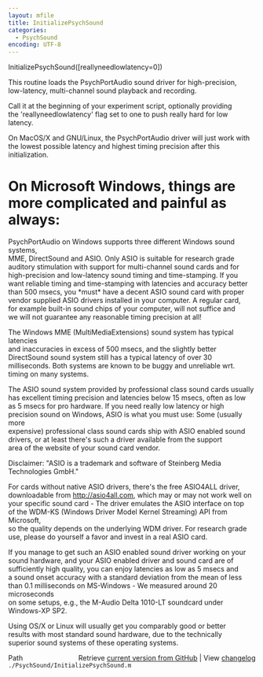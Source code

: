 ```yaml
---
layout: mfile
title: InitializePsychSound
categories:
  - PsychSound
encoding: UTF-8
---
```


InitializePsychSound([reallyneedlowlatency=0])  

This routine loads the PsychPortAudio sound driver for high-precision,  
low-latency, multi-channel sound playback and recording.  

Call it at the beginning of your experiment script, optionally providing  
the 'reallyneedlowlatency' flag set to one to push really hard for low  
latency.  

On MacOS/X and GNU/Linux, the PsychPortAudio driver will just work with  
the lowest possible latency and highest timing precision after this  
initialization.  

# On Microsoft Windows, things are more complicated and painful as always:  

PsychPortAudio on Windows supports three different Windows sound systems,  
MME, DirectSound and ASIO. Only ASIO is suitable for research grade  
auditory stimulation with support for multi-channel sound cards and for  
high-precision and low-latency sound timing and time-stamping. If you  
want reliable timing and time-stamping with latencies and accuracy better  
than 500 msecs, you \*must\* have a decent ASIO sound card with proper  
vendor supplied ASIO drivers installed in your computer. A regular card,  
for example built-in sound chips of your computer, will not suffice and  
we will not guarantee any reasonable timing precision at all!  

The Windows MME (MultiMediaExtensions) sound system has typical latencies  
and inaccuracies in excess of 500 msecs, and the slightly better  
DirectSound sound system still has a typical latency of over 30  
milliseconds. Both systems are known to be buggy and unreliable wrt.  
timing on many systems.  

The ASIO sound system provided by professional class sound cards usually  
has excellent timing precision and latencies below 15 msecs, often as low  
as 5 msecs for pro hardware. If you need really low latency or high  
precision sound on Windows, ASIO is what you must use: Some (usually more  
expensive) professional class sound cards ship with ASIO enabled sound  
drivers, or at least there's such a driver available from the support  
area of the website of your sound card vendor.  

Disclaimer: "ASIO is a trademark and software of Steinberg Media  
Technologies GmbH."  

For cards without native ASIO drivers, there's the free ASIO4ALL driver,  
downloadable from http://asio4all.com, which may or may not work well on  
your specific sound card - The driver emulates the ASIO interface on top  
of the WDM-KS (Windows Driver Model Kernel Streaming) API from Microsoft,  
so the quality depends on the underlying WDM driver. For research grade  
use, please do yourself a favor and invest in a real ASIO card.  

If you manage to get such an ASIO enabled sound driver working on your  
sound hardware, and your ASIO enabled driver and sound card are of  
sufficiently high quality, you can enjoy latencies as low as 5 msecs and  
a sound onset accuracy with a standard deviation from the mean of less  
than 0.1 milliseconds on MS-Windows - We measured around 20 microseconds  
on some setups, e.g., the M-Audio Delta 1010-LT soundcard under  
Windows-XP SP2.  

Using OS/X or Linux will usually get you comparably good or better  
results with most standard sound hardware, due to the technically  
superior sound systems of these operating systems.  



<div class="code_header" style="text-align:right;">
  <span style="float:left;">Path&nbsp;&nbsp;</span> <span class="counter">Retrieve <a href=
  "https://raw.github.com/Psychtoolbox-3/Psychtoolbox-3/beta/./PsychSound/InitializePsychSound.m">current version from GitHub</a> | View <a href=
  "https://github.com/Psychtoolbox-3/Psychtoolbox-3/commits/beta/./PsychSound/InitializePsychSound.m">changelog</a></span>
</div>
<div class="code">
  <code>./PsychSound/InitializePsychSound.m</code>
</div>
